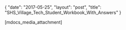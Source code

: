 {
   "date": "2017-05-25",
   "layout": "post",
   "title": "SHS_Village_Tech_Student_Workbook_With_Answers"
}

[mdocs_media_attachment]